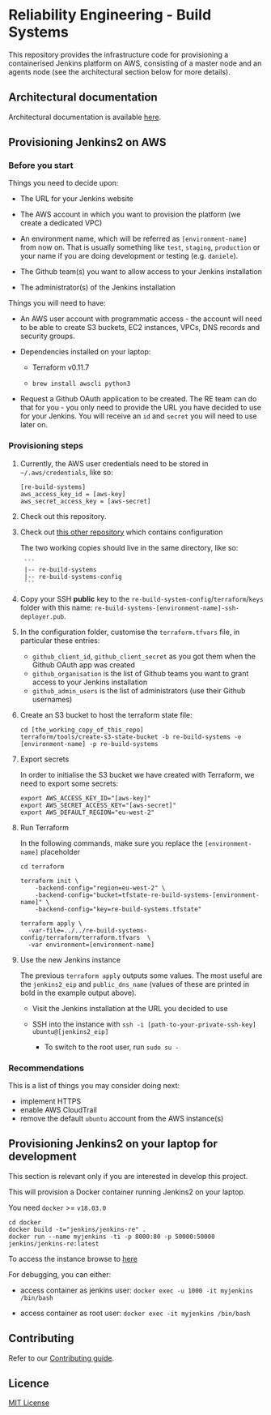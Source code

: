 # Reliability Engineering - Build Systems

This repository provides the infrastructure code for provisioning a containerised Jenkins platform on AWS, consisting of a master node and an agents node (see the architectural section below for more details).

## Architectural documentation

Architectural documentation is available [here](docs/architecture/README.md).


## Provisioning Jenkins2 on AWS


### Before you start

Things you need to decide upon:

* The URL for your Jenkins website

* The AWS account in which you want to provision the platform (we create a dedicated VPC)

* An environment name, which will be referred as `[environment-name]` from now on.
  That is usually something like `test`, `staging`, `production` or your name if you are doing development or testing (e.g. `daniele`). 

* The Github team(s) you want to allow access to your Jenkins installation

* The administrator(s) of the Jenkins installation

Things you will need to have:

* An AWS user account with programmatic access - the account will need to be able to create S3 buckets, EC2 instances, VPCs, DNS records and security groups.

* Dependencies installed on your laptop:

    * Terraform v0.11.7

    * `brew install awscli python3`

* Request a Github OAuth application to be created. The RE team can do that for you - you only need to provide the URL you have decided to use for your Jenkins.
You will receive an `id` and `secret` you will need to use later on.

### Provisioning steps

1. Currently, the AWS user credentials need to be stored in `~/.aws/credentials`, like so:

    ```
    [re-build-systems]
    aws_access_key_id = [aws-key]
    aws_secret_access_key = [aws-secret]
    ```

1. Check out this repository.

1. Check out [this other repository](https://github.com/alphagov/re-build-systems-config) which contains configuration

    The two working copies should live in the same directory, like so:
    
        ```
        |-- re-build-systems
        |-- re-build-systems-config
        ```

1. Copy your SSH **public** key to the `re-build-system-config`/`terraform`/`keys` folder with this name: `re-build-systems-[environment-name]-ssh-deployer.pub`.

1. In the configuration folder, customise the `terraform.tfvars` file, in particular these entries:
    * `github_client_id`, `github_client_secret` as you got them when the Github OAuth app was created
    * `github_organisation` is the list of Github teams you want to grant access to your Jenkins installation
    * `github_admin_users` is the list of administrators (use their Github usernames)

1. Create an S3 bucket to host the terraform state file:

    ```
    cd [the_working_copy_of_this_repo]
    terraform/tools/create-s3-state-bucket -b re-build-systems -e [environment-name] -p re-build-systems
    ```

1. Export secrets

    In order to initialise the S3 bucket we have created with Terraform, we need to export some secrets:

    ```
    export AWS_ACCESS_KEY_ID="[aws-key]"
    export AWS_SECRET_ACCESS_KEY="[aws-secret]"
    export AWS_DEFAULT_REGION="eu-west-2"
    ```

1. Run Terraform

    In the following commands, make sure you replace the `[environment-name]` placeholder

    ```
    cd terraform
    ```
    
    ```
    terraform init \
        -backend-config="region=eu-west-2" \
        -backend-config="bucket=tfstate-re-build-systems-[environment-name]" \
        -backend-config="key=re-build-systems.tfstate"
    ```
    
    ```
    terraform apply \
      -var-file=../../re-build-systems-config/terraform/terraform.tfvars  \
      -var environment=[environment-name]
    ```

1. Use the new Jenkins instance

    The previous `terraform apply` outputs some values. The most useful are the `jenkins2_eip` and `public_dns_name` (values of these are printed in bold in the example output above).

    * Visit the Jenkins installation at the URL you decided to use

    * SSH into the instance with `ssh -i [path-to-your-private-ssh-key] ubuntu@[jenkins2_eip]`
        * To switch to the root user, run `sudo su -`

### Recommendations

This is a list of things you may consider doing next:

* implement HTTPS
* enable AWS CloudTrail
* remove the default `ubuntu` account from the AWS instance(s)


## Provisioning Jenkins2 on your laptop for development

This section is relevant only if you are interested in develop this project.

This will provision a Docker container running Jenkins2 on your laptop.

You need `docker` >= `v18.03.0`

```
cd docker
docker build -t="jenkins/jenkins-re" .
docker run --name myjenkins -ti -p 8000:80 -p 50000:50000 jenkins/jenkins-re:latest
```

To access the instance browse to [here](http://localhost:8000)


For debugging, you can either:

* access container as jenkins user:
`docker exec -u 1000 -it myjenkins /bin/bash`

* access container as root user:
`docker exec -it myjenkins /bin/bash`

## Contributing

Refer to our [Contributing guide](CONTRIBUTING.md).

## Licence

[MIT License](LICENCE)
